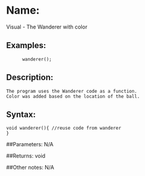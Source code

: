 # Name:
Visual - The Wanderer with color

## Examples:
```processing
      wanderer();
```

## Description:
    The program uses the Wanderer code as a function.
    Color was added based on the location of the ball.

## Syntax:
```processing
void wanderer(){ //reuse code from wanderer
}
```

##Parameters: 
N/A

##Returns:
void

##Other notes:
N/A
